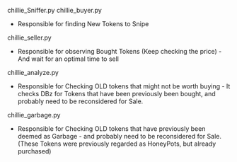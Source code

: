 chillie_Sniffer.py
chillie_buyer.py
- Responsible for finding New Tokens to Snipe

chillie_seller.py
- Responsible for observing Bought Tokens (Keep checking the price) - And wait for an optimal time to sell

chillie_analyze.py
- Responsible for Checking OLD tokens that might not be worth buying - It checks DBz for Tokens that have been previously been bought, and probably need to be reconsidered for Sale.

chillie_garbage.py
- Responsible for Checking OLD tokens that have previously been deemed as Garbage - and probably need to be reconsidered for Sale. (These Tokens were previously regarded as HoneyPots, but already purchased)